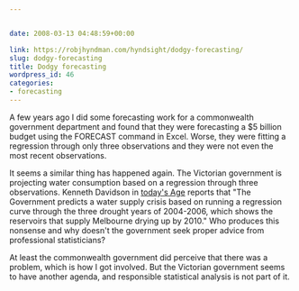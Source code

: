 ```yaml
---


date: 2008-03-13 04:48:59+00:00

link: https://robjhyndman.com/hyndsight/dodgy-forecasting/
slug: dodgy-forecasting
title: Dodgy forecasting
wordpress_id: 46
categories:
- forecasting
---
```


A few years ago I did some forecasting work for a commonwealth government department and found that they were forecasting a $5 billion budget using the FORECAST command in Excel. Worse, they were fitting a regression through only three observations and they were not even the most recent observations.

It seems a similar thing has happened again. The Victorian government is projecting water consumption based on a regression through three observations. Kenneth Davidson in [today's Age](http://www.theage.com.au/news/opinion/water-policy-direct-from-la-la-land/2008/03/12/1205126007213.html?page=fullpage) reports that  "The Government predicts a water supply crisis based on running a regression curve through the three drought years of 2004-2006, which shows the reservoirs that supply Melbourne drying up by 2010." Who produces this nonsense and why doesn't the government seek proper advice from professional statisticians?

At least the commonwealth government did perceive that there was a problem, which is how I got involved. But the Victorian government seems to have another agenda, and responsible statistical analysis is not part of it.
